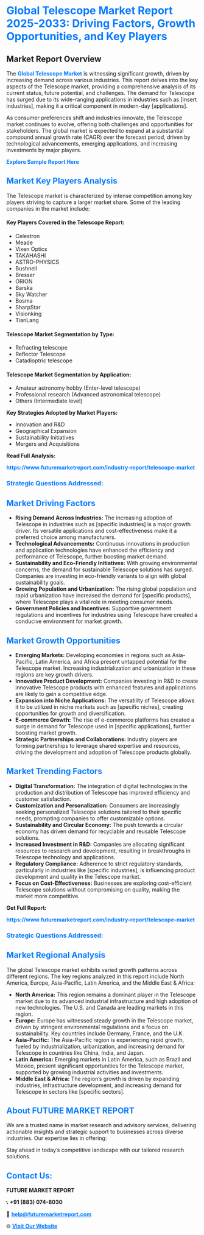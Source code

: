 <h1 style="color: #007BFF;">Global Telescope Market Report 2025-2033: Driving Factors, Growth Opportunities, and Key Players</h1>

<section id="overview">
<h2>Market Report Overview</h2>
<p>The <a href="https://www.futuremarketreport.com/industry-report/telescope-market" style="color: #007BFF; text-decoration: none;"><strong>Global Telescope Market</strong></a> is witnessing significant growth, driven by increasing demand across various industries. This report delves into the key aspects of the Telescope market, providing a comprehensive analysis of its current status, future potential, and challenges. The demand for Telescope has surged due to its wide-ranging applications in industries such as [insert industries], making it a critical component in modern-day [applications].</p>
<p>As consumer preferences shift and industries innovate, the Telescope market continues to evolve, offering both challenges and opportunities for stakeholders. The global market is expected to expand at a substantial compound annual growth rate (CAGR) over the forecast period, driven by technological advancements, emerging applications, and increasing investments by major players.</p>
</section>

<section id="overview">
<p><a href="https://www.futuremarketreport.com/request-sample/reportId=61039" style="color: #007BFF; text-decoration: none;"><strong>Explore Sample Report Here</strong></a></p>
</section>

<section id="key-players">
<h2 style="color: #007BFF;">Market Key Players Analysis</h2>
<p>The Telescope market is characterized by intense competition among key players striving to capture a larger market share. Some of the leading companies in the market include:</p>
<h4>Key Players Covered in the Telescope Report:</h4>
<ul><li>Celestron</li><li>Meade</li><li>Vixen Optics</li><li>TAKAHASHI</li><li>ASTRO-PHYSICS</li><li>Bushnell</li><li>Bresser</li><li>ORION</li><li>Barska</li><li>Sky Watcher</li><li>Bosma</li><li>SharpStar</li><li>Visionking</li><li>TianLang</li></ul>
<h4>Telescope Market Segmentation by Type:</h4>
<ul><li>Refracting telescope</li><li>Reflector Telescope</li><li>Catadioptric telescope</li></ul>

<h4>Telescope Market Segmentation by Application:</h4>
<ul><li>Amateur astronomy hobby (Enter-level telescope)</li><li>Professional research (Advanced astronomical telescope)</li><li>Others (Intermediate level)</li></ul>
<p><strong>Key Strategies Adopted by Market Players:</strong></p>
<ul>
<li>Innovation and R&D</li>
<li>Geographical Expansion</li>
<li>Sustainability Initiatives</li>
<li>Mergers and Acquisitions</li>
</ul>
</section>

<section>
<p><strong>Read Full Analysis: </strong></p><a href="https://www.futuremarketreport.com/industry-report/telescope-market" style="color: #007BFF; text-decoration: none;"><strong>https://www.futuremarketreport.com/industry-report/telescope-market</strong></a>
<h3 style="color: #007BFF;">Strategic Questions Addressed:</h3>
</section>

<section id="driving-factors">
<h2 style="color: #007BFF;">Market Driving Factors</h2>
<ul>
<li><strong>Rising Demand Across Industries:</strong> The increasing adoption of Telescope in industries such as [specific industries] is a major growth driver. Its versatile applications and cost-effectiveness make it a preferred choice among manufacturers.</li>
<li><strong>Technological Advancements:</strong> Continuous innovations in production and application technologies have enhanced the efficiency and performance of Telescope, further boosting market demand.</li>
<li><strong>Sustainability and Eco-Friendly Initiatives:</strong> With growing environmental concerns, the demand for sustainable Telescope solutions has surged. Companies are investing in eco-friendly variants to align with global sustainability goals.</li>
<li><strong>Growing Population and Urbanization:</strong> The rising global population and rapid urbanization have increased the demand for [specific products], where Telescope plays a vital role in meeting consumer needs.</li>
<li><strong>Government Policies and Incentives:</strong> Supportive government regulations and incentives for industries using Telescope have created a conducive environment for market growth.</li>
</ul>
</section>

<section id="growth-opportunities">
<h2 style="color: #007BFF;">Market Growth Opportunities</h2>
<ul>
<li><strong>Emerging Markets:</strong> Developing economies in regions such as Asia-Pacific, Latin America, and Africa present untapped potential for the Telescope market. Increasing industrialization and urbanization in these regions are key growth drivers.</li>
<li><strong>Innovative Product Development:</strong> Companies investing in R&D to create innovative Telescope products with enhanced features and applications are likely to gain a competitive edge.</li>
<li><strong>Expansion into Niche Applications:</strong> The versatility of Telescope allows it to be utilized in niche markets such as [specific niches], creating opportunities for growth and diversification.</li>
<li><strong>E-commerce Growth:</strong> The rise of e-commerce platforms has created a surge in demand for Telescope used in [specific applications], further boosting market growth.</li>
<li><strong>Strategic Partnerships and Collaborations:</strong> Industry players are forming partnerships to leverage shared expertise and resources, driving the development and adoption of Telescope products globally.</li>
</ul>
</section>

<section id="trending-factors">
<h2 style="color: #007BFF;">Market Trending Factors</h2>
<ul>
<li><strong>Digital Transformation:</strong> The integration of digital technologies in the production and distribution of Telescope has improved efficiency and customer satisfaction.</li>
<li><strong>Customization and Personalization:</strong> Consumers are increasingly seeking personalized Telescope solutions tailored to their specific needs, prompting companies to offer customizable options.</li>
<li><strong>Sustainability and Circular Economy:</strong> The push towards a circular economy has driven demand for recyclable and reusable Telescope solutions.</li>
<li><strong>Increased Investment in R&D:</strong> Companies are allocating significant resources to research and development, resulting in breakthroughs in Telescope technology and applications.</li>
<li><strong>Regulatory Compliance:</strong> Adherence to strict regulatory standards, particularly in industries like [specific industries], is influencing product development and quality in the Telescope market.</li>
<li><strong>Focus on Cost-Effectiveness:</strong> Businesses are exploring cost-efficient Telescope solutions without compromising on quality, making the market more competitive.</li>
</ul>
</section>

<section>
<p><strong>Get Full Report: </strong></p><a href="https://www.futuremarketreport.com/industry-report/telescope-market" style="color: #007BFF; text-decoration: none;"><strong>https://www.futuremarketreport.com/industry-report/telescope-market</strong></a>
<h3 style="color: #007BFF;">Strategic Questions Addressed:</h3>
</section>


<section id="regional-analysis">
<h2 style="color: #007BFF;">Market Regional Analysis</h2>
<p>The global Telescope market exhibits varied growth patterns across different regions. The key regions analyzed in this report include North America, Europe, Asia-Pacific, Latin America, and the Middle East & Africa:</p>
<ul>
<li><strong>North America:</strong> This region remains a dominant player in the Telescope market due to its advanced industrial infrastructure and high adoption of new technologies. The U.S. and Canada are leading markets in this region.</li>
<li><strong>Europe:</strong> Europe has witnessed steady growth in the Telescope market, driven by stringent environmental regulations and a focus on sustainability. Key countries include Germany, France, and the U.K.</li>
<li><strong>Asia-Pacific:</strong> The Asia-Pacific region is experiencing rapid growth, fueled by industrialization, urbanization, and increasing demand for Telescope in countries like China, India, and Japan.</li>
<li><strong>Latin America:</strong> Emerging markets in Latin America, such as Brazil and Mexico, present significant opportunities for the Telescope market, supported by growing industrial activities and investments.</li>
<li><strong>Middle East & Africa:</strong> The region’s growth is driven by expanding industries, infrastructure development, and increasing demand for Telescope in sectors like [specific sectors].</li>
</ul>
</section>

<footer>
<h2 style="color: #007BFF;">About FUTURE MARKET REPORT</h2>
<p>We are a trusted name in market research and advisory services, delivering actionable insights and strategic support to businesses across diverse industries. Our expertise lies in offering:</p>

<p>Stay ahead in today’s competitive landscape with our tailored research solutions.</p>

<h2 style="color: #007BFF;">Contact Us:</h2>
<p><strong>FUTURE MARKET REPORT</strong></p>
<p>📞 <strong>+91 (883) 074-8030</strong></p>
<p>📧 <strong><a href="mailto:help@futuremarketreport.com" style="color: #007BFF;">help@futuremarketreport.com</a></strong></p>
<p>🌐 <strong><a href="https://www.futuremarketreport.com/" style="color: #007BFF;">Visit Our Website</a></strong></p>
</footer>